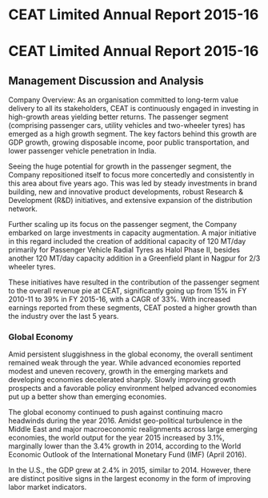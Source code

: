 # CEAT Limited Annual Report 2015-16

# CEAT Limited Annual Report 2015-16

## Management Discussion and Analysis

Company Overview: As an organisation committed to long-term value delivery to all its stakeholders, CEAT is continuously engaged in investing in high-growth areas yielding better returns. The passenger segment (comprising passenger cars, utility vehicles and two-wheeler tyres) has emerged as a high growth segment. The key factors behind this growth are GDP growth, growing disposable income, poor public transportation, and lower passenger vehicle penetration in India.

Seeing the huge potential for growth in the passenger segment, the Company repositioned itself to focus more concertedly and consistently in this area about five years ago. This was led by steady investments in brand building, new and innovative product developments, robust Research & Development (R&D) initiatives, and extensive expansion of the distribution network.

Further scaling up its focus on the passenger segment, the Company embarked on large investments in capacity augmentation. A major initiative in this regard included the creation of additional capacity of 120 MT/day primarily for Passenger Vehicle Radial Tyres as Halol Phase II, besides another 120 MT/day capacity addition in a Greenfield plant in Nagpur for 2/3 wheeler tyres.

These initiatives have resulted in the contribution of the passenger segment to the overall revenue pie at CEAT, significantly going up from 15% in FY 2010-11 to 39% in FY 2015-16, with a CAGR of 33%. With increased earnings reported from these segments, CEAT posted a higher growth than the industry over the last 5 years.

### Global Economy

Amid persistent sluggishness in the global economy, the overall sentiment remained weak through the year. While advanced economies reported modest and uneven recovery, growth in the emerging markets and developing economies decelerated sharply. Slowly improving growth prospects and a favorable policy environment helped advanced economies put up a better show than emerging economies.

The global economy continued to push against continuing macro headwinds during the year 2016. Amidst geo-political turbulence in the Middle East and major macroeconomic realignments across large emerging economies, the world output for the year 2015 increased by 3.1%, marginally lower than the 3.4% growth in 2014, according to the World Economic Outlook of the International Monetary Fund (IMF) (April 2016).

In the U.S., the GDP grew at 2.4% in 2015, similar to 2014. However, there are distinct positive signs in the largest economy in the form of improving labor market indicators.